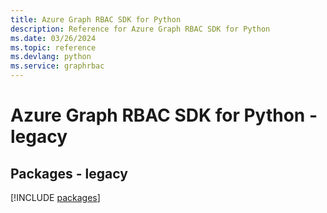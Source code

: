 ```yaml
---
title: Azure Graph RBAC SDK for Python
description: Reference for Azure Graph RBAC SDK for Python
ms.date: 03/26/2024
ms.topic: reference
ms.devlang: python
ms.service: graphrbac
---
```

# Azure Graph RBAC SDK for Python - legacy
## Packages - legacy
[!INCLUDE [packages](graph-rbac-index.md)]
